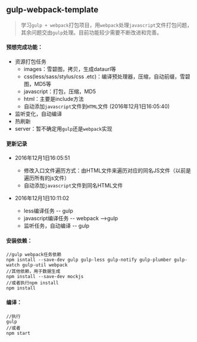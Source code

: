 ## gulp-webpack-template
> 学习`gulp + webpack`打包项目，用`webpack`处理`javascript`文件打包问题，其余问题交由`gulp`处理。目前功能较少需要不断改进和完善。


#### 预想完成功能：

- 资源打包任务
  - images：雪碧图，拷贝，生成dataurl等
  - css(less/sass/stylus/css .etc)：编译预处理器，压缩，自动前缀，雪碧图，MD5等
  - javascript：打包，压缩，MD5
  - html：主要是include方法
  - 自动添加`javascript`文件到`HTML`文件 (2016年12月1日16:05:40)
- 监听变化，自动编译
- 热刷新
- server：暂不确定用`gulp`还是`webpack`实现

#### 更新记录

- 2016年12月1日16:05:51
  - 修改入口文件遍历方式：由HTML文件来遍历对应的同名JS文件（以前是遍历所有的js文件）
  - 自动添加`javascript`文件到同名HTML文件


- 2016年12月1日10:11:02
  - less编译任务 -- gulp
  - javascript编译任务 -- webpack -->gulp
  - 监听任务，自动编译  -- gulp

#### 安装依赖：

``` shell
//gulp webpack任务依赖
npm isntall --save-dev gulp gulp-less gulp-notify gulp-plumber gulp-watch gulp-util webpack
//其他依赖，用于数据生成
npm install --save-dev mockjs
//或者执行npm install
npm install
```

#### 编译：

``` shell
//执行
gulp
//或者
npm start
```
